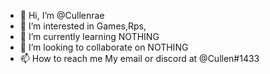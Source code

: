 - 👋 Hi, I’m @Cullenrae
- 👀 I’m interested in Games,Rps,
- 🌱 I’m currently learning NOTHING
- 💞️ I’m looking to collaborate on NOTHING
- 📫 How to reach me My email or discord at @Cullen#1433

<!---
Cullenrae/Cullenrae is a ✨ special ✨ repository because its `README.md` (this file) appears on your GitHub profile.
You can click the Preview link to take a look at your changes.
--->
